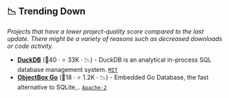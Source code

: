 ## 📉 Trending Down

_Projects that have a lower project-quality score compared to the last update. There might be a variety of reasons such as decreased downloads or code activity._

- <b><a href="https://github.com/duckdb/duckdb">DuckDB</a></b> (🥇40 ·  ⭐ 33K · 📉) - DuckDB is an analytical in-process SQL database management system. <code><a href="http://bit.ly/34MBwT8">MIT</a></code>
- <b><a href="https://github.com/objectbox/objectbox-go">ObjectBox Go</a></b> (🥇18 ·  ⭐ 1.2K · 📉) - Embedded Go Database, the fast alternative to SQLite,.. <code><a href="http://bit.ly/3nYMfla">Apache-2</a></code>

